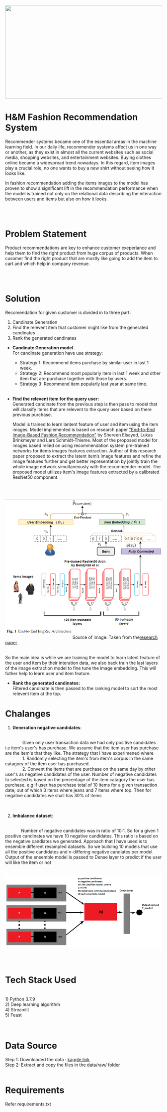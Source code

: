 &nbsp;&nbsp;&nbsp;&nbsp;&nbsp;&nbsp; &nbsp;&nbsp;&nbsp;&nbsp;&nbsp;&nbsp; &nbsp;&nbsp;&nbsp;&nbsp;&nbsp;&nbsp;&nbsp;&nbsp;&nbsp;&nbsp;&nbsp;&nbsp;&nbsp;&nbsp;&nbsp;&nbsp;&nbsp;&nbsp;<img src="references\demo.gif" width="900" height="300" />

# **H&M Fashion Recommendation System** #

Recommender systems became one of the essential areas in the machine learning field. In our daily life, recommender systems affect us in one way or another, as they exist in almost all the current websites such as social media, shopping websites, and entertainment websites. Buying clothes online became a widespread trend nowadays.  In this regard, item images play a crucial role, no one wants to buy a new shirt without seeing how it looks like.

In fashion recommendation adding the items images to the model has proven to show a significant lift in the recommendation performance when the model is trained not only on the relational data describing the interaction between users and items but also on how it looks.

</br>
</br>

# **Problem Statement** #
Product recommendations are key to enhance customer exeperiance and help them to find the right product from huge corpus of products. When cusomer find the right product that are mostly like going to add the item to cart and which help in company revenue. 

</br>
</br>

# **Solution** #

Recomendation for given customer is divided in to three part: </br>
1) Candinate Generation</br>
2) Find the relevent item that customer might like from the generated candinates</br>
3) Rank the generated candinates</br>


- **Candinate Generation model**
    </br>For candinate generation have use strategy:</br>
    * Strategy 1: Recommend items purchase by similar user in last 1 week.</br>
    * Strategy 2: Recommend most popularly item in last 1 week and other item that are purchase together with those by users.</br>
    * Strategy 3: Recommend item popularly last year at same time. </br></br>

- **Find the relevent item for the query user:** 
</br>Generated candinate from the previous step is then pass to model that will classify items that are relevent to the query user based on there previous purchase.

    Model is trained to learn lantent feature of user and item using the item images. Model implemented is based on  research paper <a href="https://arxiv.org/abs/2205.02923">"End-to-End Image-Based Fashion Recommendation"</a> by Shereen Elsayed, Lukas Brinkmeyer and Lars Schmidt-Thieme. Most of the proposed model for images based relied on using recommendation system pre-trained networks for items images features extraction. Author of this research paper proposed to extract the latent item’s image features and refine the image features further and get better representation by jointly train the whole image network simultaneously with the recommender model. The proposed model utilizes item's image features extracted by a calibrated ResNet50 component.

</br>

&nbsp;&nbsp;&nbsp;&nbsp;&nbsp;&nbsp; &nbsp;&nbsp;&nbsp;&nbsp;&nbsp;&nbsp; &nbsp;&nbsp;&nbsp;&nbsp;&nbsp;&nbsp; &nbsp;&nbsp;&nbsp;&nbsp;&nbsp;&nbsp; &nbsp;&nbsp;&nbsp;&nbsp;&nbsp;&nbsp; &nbsp;&nbsp;&nbsp;&nbsp;&nbsp;&nbsp; &nbsp;&nbsp;&nbsp;&nbsp;&nbsp;&nbsp; &nbsp;&nbsp;&nbsp;&nbsp;&nbsp;&nbsp; <img src="references\Image-EtE.png"/>
</br>&nbsp;&nbsp;&nbsp;&nbsp;&nbsp;&nbsp; &nbsp;&nbsp;&nbsp;&nbsp;&nbsp;&nbsp; &nbsp;&nbsp;&nbsp;&nbsp;&nbsp;&nbsp; &nbsp;&nbsp;&nbsp;&nbsp;&nbsp;&nbsp; &nbsp;&nbsp;&nbsp;&nbsp;&nbsp;&nbsp; &nbsp;&nbsp;&nbsp;&nbsp;&nbsp;&nbsp; &nbsp;&nbsp;&nbsp;&nbsp;&nbsp;&nbsp; &nbsp;&nbsp;&nbsp;&nbsp;&nbsp;&nbsp;Source of image: Taken from the<a href="https://arxiv.org/abs/2205.02923">research paper</a>

</br>   So the main idea is while we are training the model to learn latent feature of the user and item by their interation data, we also back train the last layers of the image extraction model to fine tune the image embedding. This will futher help to learn user and item feature. 

- **Rank the generated candinates:**
</br>Filtered candinate is then passed to the ranking model to sort the most relevent item at the top.
 


# **Chalanges** #

1) **Generation negative candidates**: 
</br>
&nbsp;&nbsp;&nbsp;&nbsp;&nbsp;&nbsp; &nbsp;&nbsp;&nbsp;&nbsp;&nbsp;&nbsp; Given only user transaction data we had only positive candidates i.e item's user's has purchase. We assume that the item user has purchase are the item's that they like. The strategy that I have experimened where </br>
&nbsp;&nbsp;&nbsp;&nbsp;&nbsp;&nbsp; &nbsp;&nbsp;&nbsp;&nbsp;&nbsp;&nbsp; 1. Randomly selecting the item's from item's corpus in the same catagory of the item user has purchased. </br>
&nbsp;&nbsp;&nbsp;&nbsp;&nbsp;&nbsp; &nbsp;&nbsp;&nbsp;&nbsp;&nbsp;&nbsp; 2. Convent the items that are purchase on the same day by other user's as negative candidates of the user. Number of negative candidates to selected is based on the percentage of the item catagory the user has purchase. e.g if user has purchase total of 10 items for a given transaction date, out of which 3 items where jeans and 7 items where top. Then for negative candidates we shall has 30% of items </br>

</br> 
</br>

2) **Imbalance dataset**:
</br>
&nbsp;&nbsp;&nbsp;&nbsp;&nbsp;&nbsp;&nbsp;&nbsp;&nbsp;&nbsp;&nbsp;&nbsp; Number of negative candidates was in ratio of 10:1. So for a given 1 positive candinates we have 10 negative candidates. This ratio is based on the negative candiates we generated. 
Approach that I have used is to ensemble different resampled datasets. So we building 10 models that use all the positive candidates and n-differing negative candiates per model. Output of the ensemble model is passed to Dense layer to predict if the user will like the item or not

&nbsp;&nbsp;&nbsp;&nbsp;&nbsp;&nbsp; &nbsp;&nbsp;&nbsp;&nbsp;&nbsp;&nbsp; &nbsp;&nbsp;&nbsp;&nbsp;&nbsp;&nbsp; &nbsp;&nbsp;&nbsp;&nbsp;&nbsp;&nbsp; &nbsp;&nbsp;&nbsp;&nbsp;&nbsp;&nbsp; &nbsp;&nbsp;&nbsp;&nbsp;&nbsp;&nbsp; &nbsp;&nbsp;&nbsp;&nbsp;&nbsp;&nbsp; &nbsp;&nbsp;&nbsp;&nbsp;&nbsp;&nbsp; &nbsp;&nbsp;&nbsp;&nbsp;&nbsp;&nbsp;&nbsp;&nbsp;&nbsp;&nbsp;&nbsp;&nbsp; &nbsp;&nbsp;&nbsp;&nbsp;&nbsp;&nbsp;&nbsp;&nbsp;&nbsp;&nbsp;&nbsp;&nbsp;&nbsp;&nbsp;&nbsp;&nbsp;&nbsp;&nbsp;<img src="references\Stacked_Ensemble_Merge_model.png"/>

</br>
</br>

# **Tech Stack Used** #
</br>
1) Python 3.7.9 </br>
2) Deep learning algorithm </br>
4) Streamlit </br>
5) Feast </br>
</br>
</br>

# **Data Source** #
                 
Step 1: Downloaded the data : [kaggle link](https://www.kaggle.com/competitions/h-and-m-personalized-fashion-recommendations/data)</br>
Step 2: Extract and copy the files in the data/raw/ folder</br>
</br>

# **Requirements** #
Refer requirements.txt 
</br>
</br>







